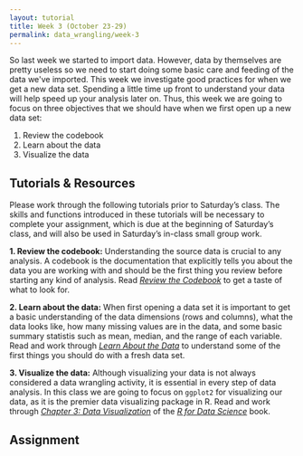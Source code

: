 ```yaml
---
layout: tutorial
title: Week 3 (October 23-29)
permalink: data_wrangling/week-3
---
```


So last week we started to import data. However, data by themselves are pretty useless so we need to start doing some basic care and feeding of the data we've imported. This week we investigate good practices for when we get a new data set. Spending a little time up front to understand your data will help speed up your analysis later on. Thus, this week we are going to focus on three objectives that we should have when we first open up a new data set:

1. Review the codebook
2. Learn about the data
3. Visualize the data

## Tutorials & Resources

Please work through the following tutorials prior to Saturday’s class. The skills and functions introduced in these tutorials will be necessary to complete your assignment, which is due at the beginning of Saturday’s class, and will also be used in Saturday’s in-class small group work.

__1. Review the codebook:__ Understanding the source data is crucial to any analysis. A codebook is the documentation that explicitly tells you about the data you are working with and should be the first thing you review before starting any kind of analysis. Read [*Review the Codebook*](codebook) to get a taste of what to look for.

__2. Learn about the data:__ When first opening a data set it is important to get a basic understanding of the data dimensions (rows and columns), what the data looks like, how many missing values are in the data, and some basic summary statistis such as mean, median, and the range of each variable. Read and work through [*Learn About the Data*](about_the_data) to understand some of the first things you should do with a fresh data set.

__3. Visualize the data:__ Although visualizing your data is not always considered a data wrangling activity, it is essential in every step of data analysis. In this class we are going to focus on `ggplot2` for visualizing our data, as it is the premier data visualizing package in R. Read and work through [*Chapter 3: Data Visualization*](http://r4ds.had.co.nz/data-visualisation.html) of the [*R for Data Science*](http://r4ds.had.co.nz/) book.


## Assignment
